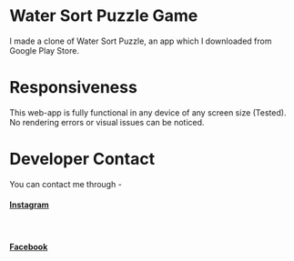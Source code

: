 # Water Sort Puzzle Game
I made a clone of Water Sort Puzzle, an app which I downloaded from Google Play Store.

# Responsiveness
This web-app is fully functional in any device of any screen size (Tested). No rendering errors or visual issues can be noticed.

# Developer Contact
You can contact me through -
<h4><a href="https://instagram.com/baba.cazzanando">Instagram<a><h4>
 <br>
<h4><a href="https://fb.com/soum.mavo">Facebook<a><h4> 
